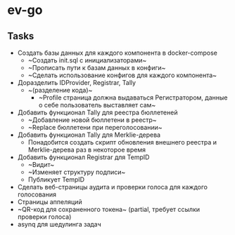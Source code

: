# ev-go

## Tasks
+ Создать базы данных для каждого компонента в docker-compose
    + ~Создать init.sql с инициализаторами~
    + ~Прописать пути к базам данных в конфиги~
    + ~Сделать использование конфигов для каждого компонента~
+ Доразделить IDProvider, Registrar, Tally 
    + ~(разделение кода)~
        + ~Profile страница должна выдаваться Регистратором, данные о себе пользователь выставляет сам~
+ Добавить функционал Tally для реестра бюллетеней 
    + ~Добавление новой бюллетени в реестр~
    + ~Replace бюллетени при переголосовании~
+ Добавить функционал Tally для Merklie-дерева 
    + Понадобится создать скрипт обновления внешнего реестра и Merklie-дерева раз в некоторое время
+ Добавить функционал Registrar для TempID
    + ~Видит~
    + ~Изменяет структуру подписи~
    + Публикует TempID
+ Сделать веб-страницы аудита и проверки голоса для каждого голосования
+ Страницы аппеляций
+ ~QR-код для сохраненного токена~ (partial, требует ссылки проверки голоса)
+ asynq для шедулинга задач